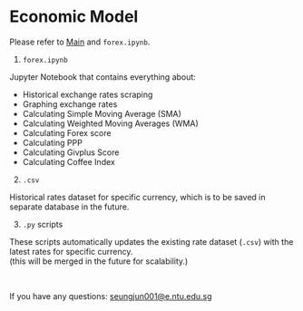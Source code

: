 # Economic Model
Please refer to [Main](https://github.com/9907daniel/Givplus) and `forex.ipynb`. 
<br>


1. `forex.ipynb`

Jupyter Notebook that contains everything about:
* Historical exchange rates scraping
* Graphing exchange rates
* Calculating Simple Moving Average (SMA)
* Calculating Weighted Moving Averages (WMA)
* Calculating Forex score
* Calculating PPP
* Calculating Givplus Score
* Calculating Coffee Index

2. `.csv`

Historical rates dataset for specific currency, which is to be saved in separate database in the future.
<br>

3. `.py` scripts

These scripts automatically updates the existing rate dataset (`.csv`) with the latest rates for specific currency.  
(this will be merged in the future for scalability.)

<br>

If you have any questions: 
seungjun001@e.ntu.edu.sg

